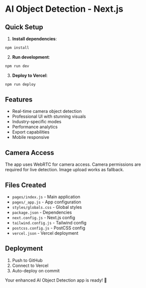 # AI Object Detection - Next.js

## Quick Setup

1. **Install dependencies**:
```bash
npm install
```

2. **Run development**:
```bash
npm run dev
```

3. **Deploy to Vercel**:
```bash
npm run deploy
```

## Features

- Real-time camera object detection
- Professional UI with stunning visuals
- Industry-specific modes
- Performance analytics
- Export capabilities
- Mobile responsive

## Camera Access

The app uses WebRTC for camera access. Camera permissions are required for live detection. Image upload works as fallback.

## Files Created

- `pages/index.js` - Main application
- `pages/_app.js` - App configuration  
- `styles/globals.css` - Global styles
- `package.json` - Dependencies
- `next.config.js` - Next.js config
- `tailwind.config.js` - Tailwind config
- `postcss.config.js` - PostCSS config
- `vercel.json` - Vercel deployment

## Deployment

1. Push to GitHub
2. Connect to Vercel
3. Auto-deploy on commit

Your enhanced AI Object Detection app is ready! 🚀